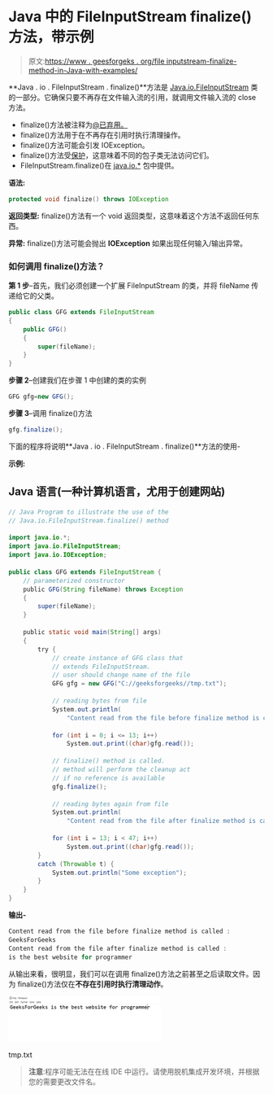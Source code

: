 # Java 中的 FileInputStream finalize()方法，带示例

> 原文:[https://www . geesforgeks . org/file inputstream-finalize-method-in-Java-with-examples/](https://www.geeksforgeeks.org/fileinputstream-finalize-method-in-java-with-examples/)

**Java . io . FileInputStream . finalize()**方法是 [Java.io.FileInputStream](https://www.geeksforgeeks.org/java-io-fileinputstream-class-java/) 类的一部分。它确保只要不再存在文件输入流的引用，就调用文件输入流的 close 方法。

*   finalize()方法被注释为[@已弃用。](https://www.geeksforgeeks.org/the-deprecated-annotation-in-java/#:~:text=The%20%40Deprecated%20annotation%20tells%20the,someone%20tries%20to%20use%20it.&text=Methods%20are%20renamed%20for%20consistency,such%20changes%20pose%20a%20problem.)
*   finalize()方法用于在不再存在引用时执行清理操作。
*   finalize()方法可能会引发 IOException。
*   finalize()方法受[保护](https://www.geeksforgeeks.org/protected-keyword-in-java-with-examples/)，这意味着不同的包子类无法访问它们。
*   FileInputStream.finalize()在 [java.io.*](https://www.geeksforgeeks.org/java-io-packag/) 包中提供。

**语法:**

```java
protected void finalize​() throws IOException
```

**返回类型:** finalize()方法有一个 void 返回类型，这意味着这个方法不返回任何东西。

**异常:** finalize()方法可能会抛出 **IOException** 如果出现任何输入/输出异常。

### 如何**调用** finalize()方法？

**第 1 步**–首先，我们必须创建一个扩展 FileInputStream 的类，并将 fileName 传递给它的父类。

```java
public class GFG extends FileInputStream
{
    public GFG()
    {
        super(fileName);
    }
}
```

**步骤 2**–创建我们在步骤 1 中创建的类的实例

```java
GFG gfg=new GFG();
```

**步骤 3**–调用 finalize()方法

```java
gfg.finalize();
```

下面的程序将说明**Java . io . FileInputStream . finalize()**方法的使用-

**示例:**

## Java 语言(一种计算机语言，尤用于创建网站)

```java
// Java Program to illustrate the use of the
// Java.io.FileInputStream.finalize() method

import java.io.*;
import java.io.FileInputStream;
import java.io.IOException;

public class GFG extends FileInputStream {
    // parameterized constructor
    public GFG(String fileName) throws Exception
    {
        super(fileName);
    }

    public static void main(String[] args)
    {
        try {
            // create instance of GFG class that 
            // extends FileInputStream.
            // user should change name of the file
            GFG gfg = new GFG("C://geeksforgeeks//tmp.txt");

            // reading bytes from file
            System.out.println(
                "Content read from the file before finalize method is called :");

            for (int i = 0; i <= 13; i++)
                System.out.print((char)gfg.read());

            // finalize() method is called.
            // method will perform the cleanup act 
            // if no reference is available
            gfg.finalize();

            // reading bytes again from file
            System.out.println(
                "Content read from the file after finalize method is called :");

            for (int i = 13; i < 47; i++)
                System.out.print((char)gfg.read());
        }
        catch (Throwable t) {
            System.out.println("Some exception");
        }
    }
}
```

**输出-**

```java
Content read from the file before finalize method is called :
GeeksForGeeks
Content read from the file after finalize method is called :
is the best website for programmer
```

从输出来看，很明显，我们可以在调用 finalize()方法之前甚至之后读取文件。因为 finalize()方法仅在**不存在引用时执行清理动作**。

![](img/3a754515c068b0e1f353ad0a4529d08c.png)

tmp.txt

> **注意**:程序可能无法在在线 IDE 中运行。请使用脱机集成开发环境，并根据您的需要更改文件名。